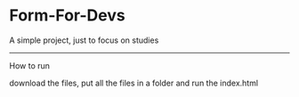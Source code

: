# Form-For-Devs
A simple project, just to focus on studies

----------------------------------------------

How to run


download the files, put all the files in a folder and run the index.html
